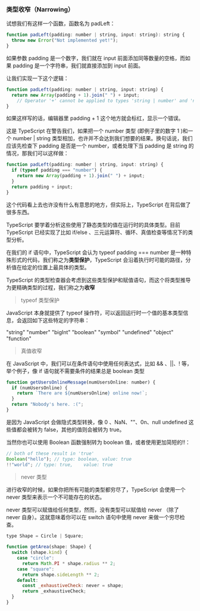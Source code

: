 ### 类型收窄（Narrowing）
试想我们有这样一个函数，函数名为 padLeft：

```js
function padLeft(padding: number | string, input: string): string {
  throw new Error("Not implemented yet!");
}
```
如果参数 padding 是一个数字，我们就在 input 前面添加同等数量的空格，而如果 padding 是一个字符串，我们就直接添加到 input 前面。

让我们实现一下这个逻辑：

```js
function padLeft(padding: number | string, input: string) {
  return new Array(padding + 1).join(" ") + input;
	// Operator '+' cannot be applied to types 'string | number' and 'number'.
}
```

如果这样写的话，编辑器里 padding + 1 这个地方就会标红，显示一个错误。

这是 TypeScript 在警告我们，如果把一个 number 类型 (即例子里的数字 1 )和一个 number | string 类型相加，也许并不会达到我们想要的结果。换句话说，我们应该先检查下 padding 是否是一个 number，或者处理下当 padding 是 string 的情况，那我们可以这样做：

```js
function padLeft(padding: number | string, input: string) {
  if (typeof padding === "number") {
    return new Array(padding + 1).join(" ") + input;
  }
  return padding + input;
}

```

这个代码看上去也许没有什么有意思的地方，但实际上，TypeScript 在背后做了很多东西。

TypeScript 要学着分析这些使用了静态类型的值在运行时的具体类型。目前 TypeScript 已经实现了比如 if/else 、三元运算符、循环、真值检查等情况下的类型分析。

在我们的 if 语句中，TypeScript 会认为 typeof padding === number 是一种特殊形式的代码，我们称之为**类型保护**，TypeScript 会沿着执行时可能的路径，分析值在给定的位置上最具体的类型。

TypeScript 的类型检查器会考虑到这些类型保护和赋值语句，而这个将类型推导为更精确类型的过程，我们称之为**收窄**

> typeof 类型保护

JavaScript 本身就提供了 typeof 操作符，可以返回运行时一个值的基本类型信息，会返回如下这些特定的字符串：

"string"
"number"
"bigInt"
"boolean"
"symbol"
"undefined"
"object"
"function"

> 真值收窄

在 JavaScript 中，我们可以在条件语句中使用任何表达式，比如 && 、||、! 等，举个例子，像 if 语句就不需要条件的结果总是 boolean 类型

```js
function getUsersOnlineMessage(numUsersOnline: number) {
  if (numUsersOnline) {
    return `There are ${numUsersOnline} online now!`;
  }
  return "Nobody's here. :(";
}
```
是因为 JavaScript 会做隐式类型转换，像 0 、NaN、""、0n、null undefined 这些值都会被转为 false，其他的值则会被转为 true。

当然你也可以使用 Boolean 函数强制转为 boolean 值，或者使用更加简短的!!：

```js
// both of these result in 'true'
Boolean("hello"); // type: boolean, value: true
!!"world"; // type: true,    value: true
```

> never 类型

进行收窄的时候，如果你把所有可能的类型都穷尽了，TypeScript 会使用一个 never 类型来表示一个不可能存在的状态。

never 类型可以赋值给任何类型，然而，没有类型可以赋值给 never （除了 never 自身）。这就意味着你可以在 switch 语句中使用 never 来做一个穷尽检查。

```js
type Shape = Circle | Square;
 
function getArea(shape: Shape) {
  switch (shape.kind) {
    case "circle":
      return Math.PI * shape.radius ** 2;
    case "square":
      return shape.sideLength ** 2;
    default:
      const _exhaustiveCheck: never = shape;
      return _exhaustiveCheck;
  }
}
```



